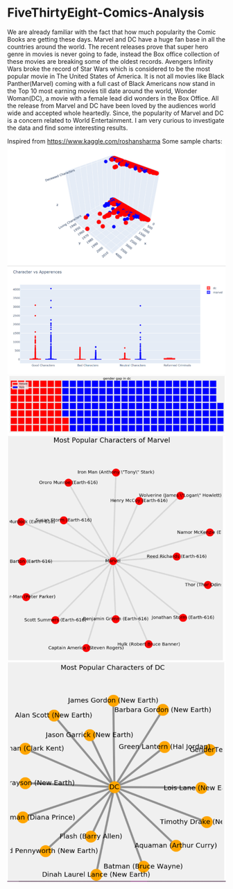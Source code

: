 # FiveThirtyEight-Comics-Analysis
We are already familiar with the fact that how much popularity the Comic Books are getting these days. Marvel and DC have a huge fan base in all the countries around the world. The recent releases prove that super hero genre in movies is never going to fade, instead the Box office collection of these movies are breaking some of the oldest records. Avengers Infinity Wars broke the record of Star Wars which is considered to be the most popular movie in The United States of America. It is not all movies like Black Panther(Marvel) coming with a full cast of Black Americans now stand in the Top 10 most earning movies till date around the world, Wonder Woman(DC), a movie with a female lead did wonders in the Box Office. All the release from Marvel and DC have been loved by the audiences world wide and accepted whole heartedly. Since, the popularity of Marvel and DC is a concern related to World Entertainment. I am very curious to investigate the data and find some interesting results.

Inspired from https://www.kaggle.com/roshansharma
Some sample charts:
![](sample_charts/1.PNG)
![](sample_charts/2.PNG)
![](sample_charts/3.PNG)
![](sample_charts/4.PNG)
![](sample_charts/5.PNG)
